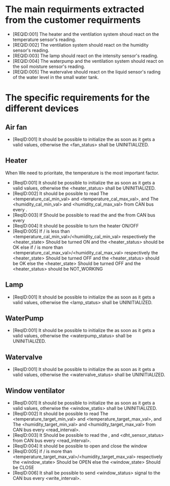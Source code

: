 # The main requirments extracted from the customer requirments

* [REQID:001] The heater and the ventilation system shoud react on the temperature sensor's reading.
* [REQID:002] The ventilation system should react on the humidity sensor's reading.
* [REQID:003] The lamp should react on the intensity sensor's reading.
* [REQID:004] The waterpump and the ventilation system should react on the soil moisture sensor's reading.
* [REQID:005] The watervalve should react on the liquid sensor's rading of the water level in the small water tank.

# The specific requirements for the different devices

## Air fan
* [ReqID:001] It should be possible to initialize the <fan> as soon as it gets a valid values, otherwise the <fan_status> shall be
            UNINITIALIZED.



## Heater                                                                                                     

When We need to prioritate, the temperature is the most important factor.

* [ReqID:001] It should be possible to initialize the <heater> as soon as it gets a valid values, otherwise the <heater_status> shall be
            UNINITIALIZED.
* [ReqID:002] It should be possible to read The <temperature_cal_min_val> and <temperature_cal_max_val>,
            and The <humidity_cal_min_val> and <humidity_cal_max_val> from CAN bus every <Interval>.
* [ReqID:003] If Should be possible to read the <temperature> and the <humidity> from CAN bus every <Interval>
* [ReqID:004] It should be possible to turn the heater ON/OFF
* [ReqID:005] If <temperature>/<humidity> is less than <temperature_cal_min_val>/<humidity_cal_min_val> respectively
                the <heater_state> Should be turned ON and the <heater_status> should be OK
            else if <temperature>/<humidity> is more than <temperature_cal_max_val>/<humidity_cal_max_val> respectively
                the <heater_state> Should be turned OFF and the <heater_status> should be OK
            else the <heater_state> Should be turned OFF and the <heater_status> should be NOT_WORKING


## Lamp
* [ReqID:001] It should be possible to initialize the <lamp> as soon as it gets a valid values, otherwise the <lamp_status> shall be
            UNINITIALIZED.


## WaterPump
* [ReqID:001] It should be possible to initialize the <waterpump> as soon as it gets a valid values, otherwise the <waterpump_status> shall be
            UNINITIALIZED.


## Watervalve
* [ReqID:001] It should be possible to initialize the <watervalve> as soon as it gets a valid values, otherwise the <watervalve_status> shall be
            UNINITIALIZED.


## Window ventilator
* [ReqID:001] It should be possible to initialize the <window> as soon as it gets a valid values, otherwise the <window_statis> shall be
            UNINITIALIZED.
* [ReqID:002] It should be possible to read The <temperature_target_min_val> and <temperature_target_max_val>,
            and The <humidity_target_min_val> and <humidity_target_max_val> from CAN bus every <read_interval>.
* [ReqID:003] It Should be possible to read the <temperature>, <humidity> and <dht_sensor_status> from CAN bus every <read_interval>.
* [ReqID:004] It should be possible to open and close the window
* [ReqID:005] if <temperature>/<humidity> is more than <temperature_target_max_val>/<humidity_target_max_val> respectively
                the <window_state> Should be OPEN else the <window_state> Should be CLOSE 
* [ReqID:006] It shall be possible to send <window_status> signal to the CAN bus every <write_interval>.
